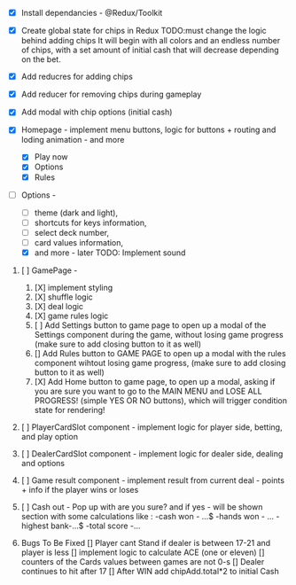 - [X] Install dependancies - @Redux/Toolkit
- [X] Create global state for chips in Redux
TODO:must change the logic behind adding chips It will begin with all colors and an endless number of chips, with a set amount of initial cash that will decrease depending on the bet.
- [X] Add reducres for adding chips
- [X] Add reducer for removing chips during gameplay
- [X] Add modal with chip options (initial cash)
- [X] Homepage - implement menu buttons, logic for buttons + routing and loding animation - and more

  - [X] Play now
  - [X] Options
  - [X] Rules
- [ ] Options -

  - [ ] theme (dark and light),
  - [ ] shortcuts for keys information,
  - [ ] select deck number,
  - [ ] card values information,
  - [X] and more - later TODO: Implement sound

1. [ ] GamePage -

    1. [X] implement styling
    2. [X] shuffle logic
    3. [X] deal logic
    4. [X] game rules logic
    5. [ ] Add Settings button to game page to open up a modal of the Settings
        component during the game, without losing game progress (make sure
        to add closing button to it as well)
    6. [] Add Rules button to GAME PAGE to open up a modal with the rules component wihtout losing game progress, (make sure to add closing button
        to it as well)
    7. [X] Add Home button to game page, to open up a modal, asking if you are sure you want to go to the MAIN MENU and LOSE ALL PROGRESS! (simple YES OR NO buttons), which will trigger condition state for rendering!
2. [ ] PlayerCardSlot component - implement logic for player side, betting, and play option
3. [ ] DealerCardSlot component - implement logic for dealer side, dealing and  options
4. [ ] Game result component - implement result from current deal - points + info if the player wins or loses
5. [ ] Cash out - Pop up with are you sure? and if yes - will be shown section with some calculations like :
    -cash won - ...$
    -hands won - ...
    -highest bank-...$
    -total score -...
6. Bugs To Be Fixed 
[] Player cant Stand if dealer is between 17-21 and player is less
[] implement logic to calculate ACE (one or eleven) 
[] counters of the Cards values  between games are not 0-s
[] Dealer continues to hit after  17
[] After WIN add chipAdd.total*2 to initial Cash